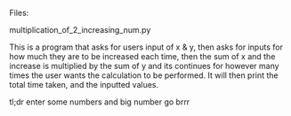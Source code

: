 Files:

multiplication_of_2_increasing_num.py

This is a program that asks for users input of x & y, then asks for inputs for how much they are to be increased each time, then the sum of x and the increase is multiplied by the sum of y and its continues for however many times the user wants the calculation to be performed. It will then print the total time taken, and the inputted values.

tl;dr enter some numbers and big number go brrr
